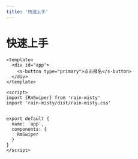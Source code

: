 ```yaml
---
title: '快速上手'
---
```

# 快速上手

```vue
<template>
  <div id="app">
    <s-button type="primary">点击报名</s-button>
  </div>
</template>

<script>
import {RmSwiper} from 'rain-misty'
import 'rain-misty/dist/rain-misty.css'


export default {
  name: 'app',
  components: {
    RmSwiper
  }
}
</script>

```
<ClientOnly>
  
</ClientOnly>